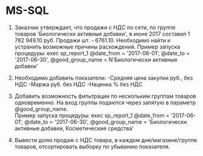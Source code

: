 # MS-SQL
1. Заказчик утверждает, что продажи с НДС по сети, по группе товаров 'Биологически активные добавки', в июне 2017 составил 1 782 949.10 руб. Продажи шт. - 6761.10.
                Необходимо найти и устранить возможные причины расхождений.
                Пример запуска процедуры: exec sp_report_1 
@date_from = '2017-06-01', 
@date_to = '2017-06-30', 
@good_group_name = N'Биологически активные добавки'

2. Необходимо добавить показатели: 
                -Средняя цена закупки руб., без НДС
                -Маржа руб. без НДС
                -Наценка % без НДС

3. Добавить возможность фильтрации по нескольким группам товаров одновременно. На вход группы подаются через запятую в параметр @good_group_name.  
                 Пример запуска процедуры: exec sp_report_1 @date_from = '2017-06-01', @date_to = '2017-06-30', @good_group_name = 'Биологически активные добавки, Косметические средства'

4. Вывести долю продаж с НДС товара, в каждом дне/магазине/группе товаров, отсортировать выборку по убыванию показателя.
